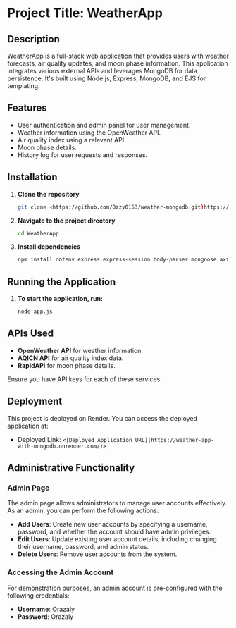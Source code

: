 # Project Title: WeatherApp

## Description

WeatherApp is a full-stack web application that provides users with weather forecasts, air quality updates, and moon phase information. This application integrates various external APIs and leverages MongoDB for data persistence. It's built using Node.js, Express, MongoDB, and EJS for templating.

## Features

- User authentication and admin panel for user management.
- Weather information using the OpenWeather API.
- Air quality index using a relevant API.
- Moon phase details.
- History log for user requests and responses.

## Installation

1. **Clone the repository**

   ```bash
   git clone <https://github.com/Ozzy0153/weather-mongodb.git)https://github.com/Ozzy0153/weather-mongodb.git>

2. **Navigate to the project directory**
   ```bash
   cd WeatherApp

3. **Install dependencies**
   ```bash
   npm install dotenv express express-session body-parser mongoose axios bcrypt ejs

## Running the Application

1. **To start the application, run:**
    ```bash
    node app.js


## APIs Used

- **OpenWeather API** for weather information.
- **AQICN API** for air quality index data.
- **RapidAPI** for moon phase details.

Ensure you have API keys for each of these services.

## Deployment

This project is deployed on Render. You can access the deployed application at:

- Deployed Link: `<[Deployed_Application_URL](https://weather-app-with-mongodb.onrender.com/)>`


## Administrative Functionality

### Admin Page

The admin page allows administrators to manage user accounts effectively. As an admin, you can perform the following actions:

- **Add Users**: Create new user accounts by specifying a username, password, and whether the account should have admin privileges.
- **Edit Users**: Update existing user account details, including changing their username, password, and admin status.
- **Delete Users**: Remove user accounts from the system.

### Accessing the Admin Account

For demonstration purposes, an admin account is pre-configured with the following credentials:

- **Username**: Orazaly
- **Password**: Orazaly







